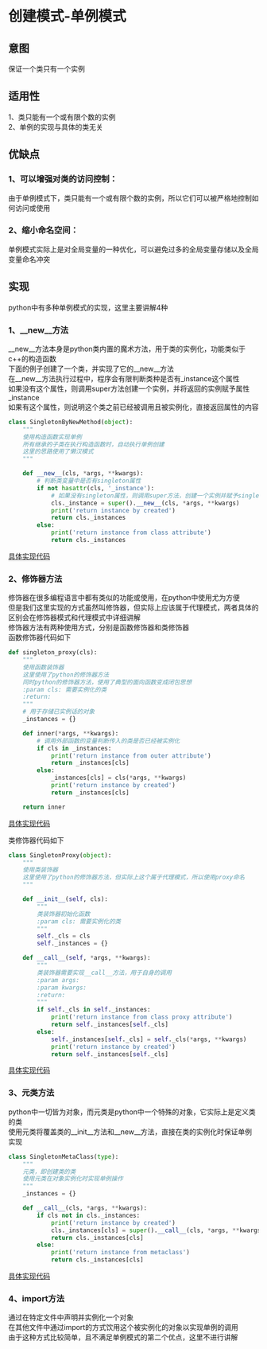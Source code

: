 # 创建模式-单例模式
## 意图
 保证一个类只有一个实例
## 适用性
 1、类只能有一个或有限个数的实例<br/>
 2、单例的实现与具体的类无关<br/>
## 优缺点
### 1、可以增强对类的访问控制：
 由于单例模式下，类只能有一个或有限个数的实例，所以它们可以被严格地控制如何访问或使用
### 2、缩小命名空间：
 单例模式实际上是对全局变量的一种优化，可以避免过多的全局变量存储以及全局变量命名冲突
## 实现
python中有多种单例模式的实现，这里主要讲解4种<br/>
### 1、__new__方法
__new__方法本身是python类内置的魔术方法，用于类的实例化，功能类似于c++的构造函数<br/>
下面的例子创建了一个类，并实现了它的__new__方法<br/>
在__new__方法执行过程中，程序会有限判断类种是否有_instance这个属性<br/>
如果没有这个属性，则调用super方法创建一个实例，并将返回的实例赋予属性_instance<br/>
如果有这个属性，则说明这个类之前已经被调用且被实例化，直接返回属性的内容<br/>
```python
class SingletonByNewMethod(object):
    """
    使用构造函数实现单例
    所有继承的子类在执行构造函数时，自动执行单例创建　
    这里的思路使用了懒汉模式
    """

    def __new__(cls, *args, **kwargs):
        # 判断类变量中是否有singleton属性
        if not hasattr(cls, '_instance'):
            # 如果没有singleton属性，则调用super方法，创建一个实例并赋予singleton属性
            cls._instance = super().__new__(cls, *args, **kwargs)
            print('return instance by created')
            return cls._instances
        else:
            print('return instance from class attribute')
            return cls._instances
```
[具体实现代码](./example/new_method.py)<br/>


### 2、修饰器方法
修饰器在很多编程语言中都有类似的功能或使用，在python中使用尤为方便<br/>
但是我们这里实现的方式虽然叫修饰器，但实际上应该属于代理模式，两者具体的区别会在修饰器模式和代理模式中详细讲解<br/>
修饰器方法有两种使用方式，分别是函数修饰器和类修饰器<br/>
函数修饰器代码如下<br/>
```python
def singleton_proxy(cls):
    """
    使用函数装饰器
    这里使用了python的修饰器方法
    同时python的修饰器方法，使用了典型的面向函数变成闭包思想
    :param cls: 需要实例化的类
    :return:
    """
    # 用于存储已实例话的对象
    _instances = {}

    def inner(*args, **kwargs):
        # 调用外部函数的变量判断传入的类是否已经被实例化
        if cls in _instances:
            print('return instance from outer attribute')
            return _instances[cls]
        else:
            _instances[cls] = cls(*args, **kwargs)
            print('return instance by created')
            return _instances[cls]

    return inner
```
[具体实现代码](./example/method_proxy.py)

类修饰器代码如下<br/>
```python
class SingletonProxy(object):
    """
    使用类装饰器
    这里使用了python的修饰器方法，但实际上这个属于代理模式，所以使用proxy命名
    """

    def __init__(self, cls):
        """
        类装饰器初始化函数
        :param cls: 需要实例化的类
        """
        self._cls = cls
        self._instances = {}

    def __call__(self, *args, **kwargs):
        """
        类装饰器需要实现__call__方法，用于自身的调用
        :param args:
        :param kwargs:
        :return:
        """
        if self._cls in self._instances:
            print('return instance from class proxy attribute')
            return self._instances[self._cls]
        else:
            self._instances[self._cls] = self._cls(*args, **kwargs)
            print('return instance by created')
            return self._instances[self._cls]
```
[具体实现代码](./example/class_proxy.py)

### 3、元类方法
python中一切皆为对象，而元类是python中一个特殊的对象，它实际上是定义类的类<br/>
使用元类将覆盖类的__init__方法和__new__方法，直接在类的实例化时保证单例实现<br/>
```python
class SingletonMetaClass(type):
    """
    元类，即创建类的类
    使用元类在对象实例化时实现单例操作
    """
    _instances = {}

    def __call__(cls, *args, **kwargs):
        if cls not in cls._instances:
            print('return instance by created')
            cls._instances[cls] = super().__call__(cls, *args, **kwargs)
            return cls._instances[cls]
        else:
            print('return instance from metaclass')
            return cls._instances[cls]
```
[具体实现代码](./example/meatclass.py)


### 4、import方法
通过在特定文件中声明并实例化一个对象<br/>
在其他文件中通过import的方式饮用这个被实例化的对象以实现单例的调用<br/>
由于这种方式比较简单，且不满足单例模式的第二个优点，这里不进行讲解<br/>

